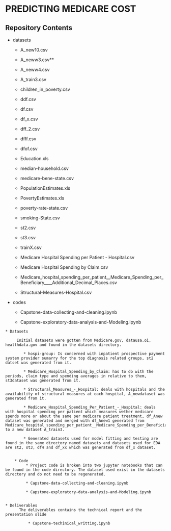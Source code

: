 # PREDICTING MEDICARE COST

## Repository Contents

   * datasets
        
      * A_new10.csv
        
      * A_neww3.csv**
        
      * A_neww4.csv
        
      * A_train3.csv
        
      * children_in_poverty.csv
        
      * ddf.csv
        
      * df.csv
        
      * df_x.csv
        
      * dff_2.csv
        
      * dfff.csv
        
      * dfof.csv
        
      * Education.xls
        
      * median-household.csv
        
      * medicare-bene-state.csv
        
      * PopulationEstimates.xls
        
      * PovertyEstimates.xls
        
      * poverty-rate-state.csv
        
      * smoking-State.csv
        
      * st2.csv
        
      * st3.csv
        
      * trainX.csv
        
      * Medicare Hospital Spending per Patient - Hospital.csv

      * Medicare Hospital Spending by Claim.csv
        
      * Medicare_hospital_spending_per_patient__Medicare_Spending_per_Beneficiary____Additional_Decimal_Places.csv
        
      * Structural-Measures-Hospital.csv
        
   * codes
       
      * Capstone-data-collecting-and-cleaning.ipynb
       
      * Capstone-exploratory-data-analysis-and-Modeling.ipynb
       
         
         
    * Datasets
   
         Initial datasets were gotten from Medicare.gov, datausa.oi, healthdata.gov and found in the datasets directory.
         
            * hospi-group: Is concerned with inpatient prospective payment system provider sumarry for the top diagnosis related groups, st2 datset was generated from it. 
            
            * Medicare_Hospital_Spending_by_Claim: has to do with the periods, claim type and spending averages in relative to them, st3dataset was generated from it.
            
            * Structural_Measures_-_Hospital: deals with hospitals and the availability of structural measures at each hospital, A_newdataset was generated from it.
            
            * Medicare_Hospital_Spending_Per_Patient_-_Hospital: deals with hospital spending per patient which measures wether medicare spends more or about the same per medicare patient treatment, df_Anew dataset was generated and merged with df_Anew1 generated from    Medicare_hospital_spending_per_patient__Medicare_Spending_per_Beneficiary____Additional_Decimal_Places to a new dataset A_train3.
            
            * Generated datasets used for model fitting and testing are found in the same directory named datasets and datasets used for EDA   are st2, st3, df4 and df_xx which was generated from df_x dataset.
        
        
        * Code
             * Project code is broken into two jupyter notebooks that can be found in the code directory. The dataset used exist in the datasets directory and do not need to be regenerated.
             
             * Capstone-data-collecting-and-cleaning.ipynb
             
             * Capstone-exploratory-data-analysis-and-Modeling.ipynb
             
             
    * Deliverables
          The deliverables contains the technical report and the presentation slide
              
              * Capstone-techinical_writting.ipynb
